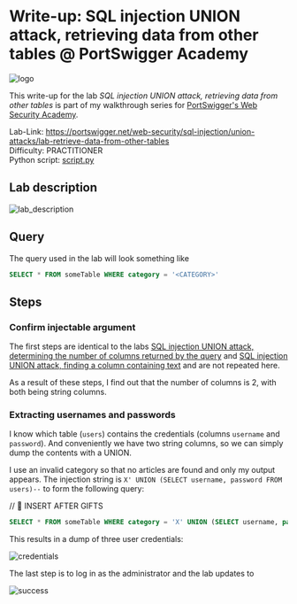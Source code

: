 # Write-up: SQL injection UNION attack, retrieving data from other tables @ PortSwigger Academy

![logo](img/logo.png)

This write-up for the lab *SQL injection UNION attack, retrieving data from other tables* is part of my walkthrough series for [PortSwigger's Web Security Academy](https://portswigger.net/web-security).

Lab-Link: <https://portswigger.net/web-security/sql-injection/union-attacks/lab-retrieve-data-from-other-tables>  
Difficulty: PRACTITIONER  
Python script: [script.py](script.py)  

## Lab description

![lab_description](img/lab_description.png)

## Query

The query used in the lab will look something like

```sql
SELECT * FROM someTable WHERE category = '<CATEGORY>'
```

## Steps

### Confirm injectable argument

The first steps are identical to the labs [SQL injection UNION attack, determining the number of columns returned by the query](../SQL_injection_UNION_attack,_determining_the_number_of_columns_returned_by_the_query/README.md) and [SQL injection UNION attack, finding a column containing text](../SQL_injection_UNION_attack,_finding_a_column_containing_text/README.md) and are not repeated here.

As a result of these steps, I find out that the number of columns is 2, with both being string columns.

### Extracting usernames and passwords

I know which table (`users`) contains the credentials (columns `username` and `password`). And conveniently we have two string columns, so we can simply dump the contents with a UNION.

I use an invalid category so that no articles are found and only my output appears. The injection string is `X' UNION (SELECT username, password FROM users)--` to form the following query:

// 📝 INSERT AFTER GIFTS

```sql
SELECT * FROM someTable WHERE category = 'X' UNION (SELECT username, password FROM users)--
```

This results in a dump of three user credentials:

![credentials](img/credentials.png)

The last step is to log in as the administrator and the lab updates to

![success](img/success.png)
